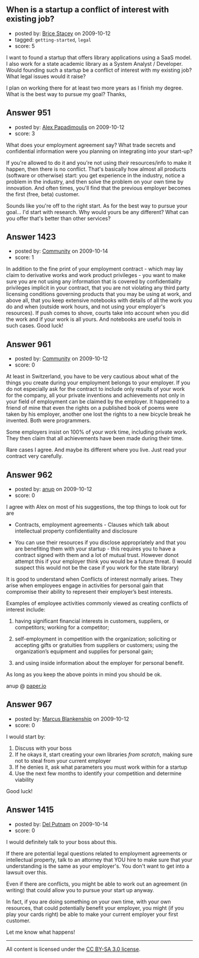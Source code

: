 ## When is a startup a conflict of interest with existing job?

- posted by: [Brice Stacey](https://stackexchange.com/users/-1/330-brice-stacey) on 2009-10-12
- tagged: `getting-started`, `legal`
- score: 5

I want to found a startup that offers library applications using a SaaS model. I also work for a state academic library as a System Analyst / Developer. Would founding such a startup be a conflict of interest with my existing job? What legal issues would it raise?

I plan on working there for at least two more years as I finish my degree. What is the best way to pursue my goal? Thanks,


## Answer 951

- posted by: [Alex Papadimoulis](https://stackexchange.com/users/-1/123-alex-papadimoulis) on 2009-10-12
- score: 3

What does your employment agreement say? What trade secrets and confidential information were you planning on integrating into your start-up?

If you're allowed to do it and you're not using *their* resources/info to make it happen, then there is no conflict. That's basically how almost all products (software or otherwise) start: you get experience in the industry, notice a problem in the industry, and then solve the problem on your own time by innovation. And often times, you'll find that the previous employer becomes the first (free, beta) customer.

Sounds like you're off to the right start. As for the best way to pursue your goal... I'd start with research. Why would yours be any different? What can you offer that's better than other services?


## Answer 1423

- posted by: [Community](https://stackexchange.com/users/-1/-1-community) on 2009-10-14
- score: 1

In addition to the fine print of your employment contract - which may lay claim to derivative works and work product privileges - you want to make sure you are not using any information that is covered by confidentiality privileges implicit in your contract, that you are not violating any third party licensing conditions governing products that you may be using at work, and above all, that you keep extensive notebooks with details of all the work you do and when (outside work hours, and not using your employer's resources). If push comes to shove, courts take into account when you did the work and if your work is all yours. And notebooks are useful tools in such cases. Good luck! 


## Answer 961

- posted by: [Community](https://stackexchange.com/users/-1/-1-community) on 2009-10-12
- score: 0

At least in Switzerland, you have to be very cautious about what of the things you create during your employment belongs to your employer. If you do not especially ask for the contract to include only results of your work for the company, all your private inventions and achievements not only in your field of employment can be claimed by the employer. It happened to a friend of mine that even the rights on a published book of poems were taken by his employer, another one lost the rights to a new bicycle break he invented. Both were programmers.

Some employers insist on 100% of your work time, including private work. They then claim that all achievements have been made during their time.

Rare cases I agree. And maybe its different where you live. Just read your contract very carefully.


## Answer 962

- posted by: [anup](https://stackexchange.com/users/-1/475-anup) on 2009-10-12
- score: 0

<p>I agree with Alex on most of his suggestions, the top things to look out for are </p>

<ul>
<li><p>Contracts, employment agreements - Clauses which talk about intellectual property confidentiality and disclosure</p></li>
<li><p>You can use their resources if you disclose appropriately and that you are benefiting them with your startup - this requires you to have a contract signed with them and a lot of mutual trust. However donot attempt this if your employer think you would be a future threat. (I would suspect this would not be the case if you work for the state library)</p></li>
</ul>

<p>It is good to understand when Conflicts of interest normally arises. 
They arise when employees engage in activities for personal gain that compromise their ability to represent their employer’s best interests. </p>

<p>Examples of employee activities commonly viewed as creating conflicts of interest include: </p>

<ol>
<li><p>having significant financial
interests in customers, suppliers,
or competitors; working for a
competitor; </p></li>
<li><p>self-employment in competition with
    the organization; soliciting or
    accepting gifts or gratuities from
    suppliers or customers; using the
    organization’s equipment and
    supplies for personal gain; </p></li>
<li><p>and using inside information about
        the employer for personal benefit.</p></li>
</ol>

<p>As long as you keep the above points in mind you should be ok.</p>

<p>anup @ <a href="http://paper.io" rel="nofollow">paper.io</a></p>



## Answer 967

- posted by: [Marcus Blankenship](https://stackexchange.com/users/-1/20-marcus-blankenship) on 2009-10-12
- score: 0

I would start by:

 1. Discuss with your boss
 2. If he okays it, start creating your
    own libraries *from scratch*, making
    sure not to steal from your current
    employer 
 3. If he denies it, ask what parameters you must work within for a startup
 4. Use the next few months to identify your competition and determine viability

Good luck!





## Answer 1415

- posted by: [Del Putnam](https://stackexchange.com/users/-1/671-del-putnam) on 2009-10-14
- score: 0

I would definitely talk to your boss about this.

If there are potential legal questions related to employment agreements or intellectual property, talk to an attorney that YOU hire to make sure that your understanding is the same as your employer's.  You don't want to get into a lawsuit over this.

Even if there are conflicts, you might be able to work out an agreement (in writing) that could allow you to pursue your start up anyway.

In fact, if you are doing something on your own time, with your own resources, that could potentially benefit your employer, you might (if you play your cards right) be able to make your current employer your first customer.

Let me know what happens!



---

All content is licensed under the [CC BY-SA 3.0 license](https://creativecommons.org/licenses/by-sa/3.0/).
